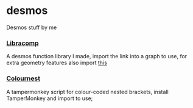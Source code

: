 # desmos
Desmos stuff by me

### [Libracomp](https://www.desmos.com/calculator/0amorh0axh)
A desmos function library I made, import the link into a graph to use, for extra geometry features also import [this](https://www.desmos.com/geometry/bidcnznibm)

### [Colournest](https://raw.githubusercontent.com/SlyceDF/desmos/main/colournest.js)
A tampermonkey script for colour-coded nested brackets, install TamperMonkey and import to use;
